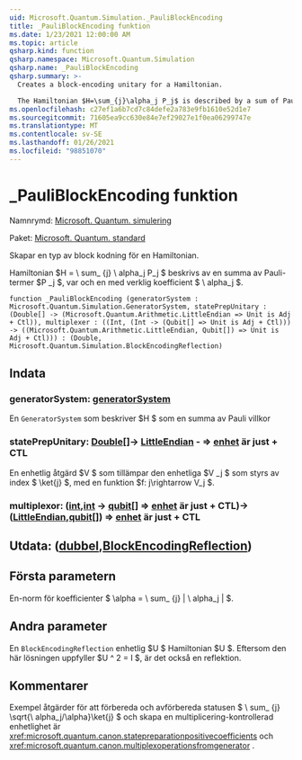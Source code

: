```yaml
---
uid: Microsoft.Quantum.Simulation._PauliBlockEncoding
title: _PauliBlockEncoding funktion
ms.date: 1/23/2021 12:00:00 AM
ms.topic: article
qsharp.kind: function
qsharp.namespace: Microsoft.Quantum.Simulation
qsharp.name: _PauliBlockEncoding
qsharp.summary: >-
  Creates a block-encoding unitary for a Hamiltonian.

  The Hamiltonian $H=\sum_{j}\alpha_j P_j$ is described by a sum of Pauli terms $P_j$, each with real coefficient $\alpha_j$.
ms.openlocfilehash: c27ef1a6b7cd7c84defe2a783e9fb1610e52d1e7
ms.sourcegitcommit: 71605ea9cc630e84e7ef29027e1f0ea06299747e
ms.translationtype: MT
ms.contentlocale: sv-SE
ms.lasthandoff: 01/26/2021
ms.locfileid: "98851070"
---
```

# <a name="_pauliblockencoding-function"></a>_PauliBlockEncoding funktion

Namnrymd: [Microsoft. Quantum. simulering](xref:Microsoft.Quantum.Simulation)

Paket: [Microsoft. Quantum. standard](https://nuget.org/packages/Microsoft.Quantum.Standard)


Skapar en typ av block kodning för en Hamiltonian.

Hamiltonian $H = \ sum_ {j} \ alpha_j P_j $ beskrivs av en summa av Pauli-termer $P _j $, var och en med verklig koefficient $ \ alpha_j $.

```qsharp
function _PauliBlockEncoding (generatorSystem : Microsoft.Quantum.Simulation.GeneratorSystem, statePrepUnitary : (Double[] -> (Microsoft.Quantum.Arithmetic.LittleEndian => Unit is Adj + Ctl)), multiplexer : ((Int, (Int -> (Qubit[] => Unit is Adj + Ctl))) -> ((Microsoft.Quantum.Arithmetic.LittleEndian, Qubit[]) => Unit is Adj + Ctl))) : (Double, Microsoft.Quantum.Simulation.BlockEncodingReflection)
```


## <a name="input"></a>Indata

### <a name="generatorsystem--generatorsystem"></a>generatorSystem: [generatorSystem](xref:Microsoft.Quantum.Simulation.GeneratorSystem)

En `GeneratorSystem` som beskriver $H $ som en summa av Pauli villkor


### <a name="stateprepunitary--double---littleendian--unit--is-adj--ctl"></a>statePrepUnitary: [Double](xref:microsoft.quantum.lang-ref.double)[]-> [LittleEndian](xref:Microsoft.Quantum.Arithmetic.LittleEndian) - => [enhet](xref:microsoft.quantum.lang-ref.unit)  är just + CTL

En enhetlig åtgärd $V $ som tillämpar den enhetliga $V _j $ som styrs av index $ \ket{j} $, med en funktion $f: j\rightarrow V_j $.


### <a name="multiplexer--intint---qubit--unit--is-adj--ctl---littleendianqubit--unit--is-adj--ctl"></a>multiplexor: ([int](xref:microsoft.quantum.lang-ref.int),[int](xref:microsoft.quantum.lang-ref.int) -> [qubit](xref:microsoft.quantum.lang-ref.qubit)[] => [enhet](xref:microsoft.quantum.lang-ref.unit)  är just + CTL)-> ([LittleEndian](xref:Microsoft.Quantum.Arithmetic.LittleEndian),[qubit](xref:microsoft.quantum.lang-ref.qubit)[]) => [enhet](xref:microsoft.quantum.lang-ref.unit)  är just + CTL





## <a name="output--doubleblockencodingreflection"></a>Utdata: ([dubbel](xref:microsoft.quantum.lang-ref.double),[BlockEncodingReflection](xref:Microsoft.Quantum.Simulation.BlockEncodingReflection))

## <a name="first-parameter"></a>Första parametern

En-norm för koefficienter $ \alpha = \ sum_ {j} | \ alpha_j | $.

## <a name="second-parameter"></a>Andra parameter

En `BlockEncodingReflection` enhetlig $U $ Hamiltonian $U $. Eftersom den här lösningen uppfyller $U ^ 2 = I $, är det också en reflektion.

## <a name="remarks"></a>Kommentarer

Exempel åtgärder för att förbereda och avförbereda statusen $ \ sum_ {j} \sqrt{\ alpha_j/\alpha}\ket{j} $ och skapa en multiplicering-kontrollerad enhetlighet är <xref:microsoft.quantum.canon.statepreparationpositivecoefficients> och <xref:microsoft.quantum.canon.multiplexoperationsfromgenerator> .